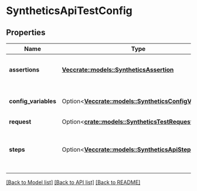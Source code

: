 # SyntheticsApiTestConfig

## Properties

Name | Type | Description | Notes
------------ | ------------- | ------------- | -------------
**assertions** | [**Vec<crate::models::SyntheticsAssertion>**](SyntheticsAssertion.md) | Array of assertions used for the test. | [default to []]
**config_variables** | Option<[**Vec<crate::models::SyntheticsConfigVariable>**](SyntheticsConfigVariable.md)> | Array of variables used for the test. | [optional]
**request** | Option<[**crate::models::SyntheticsTestRequest**](SyntheticsTestRequest.md)> |  | [optional]
**steps** | Option<[**Vec<crate::models::SyntheticsApiStep>**](SyntheticsAPIStep.md)> | When the test subtype is `multi`, the steps of the test. | [optional]

[[Back to Model list]](../README.md#documentation-for-models) [[Back to API list]](../README.md#documentation-for-api-endpoints) [[Back to README]](../README.md)


